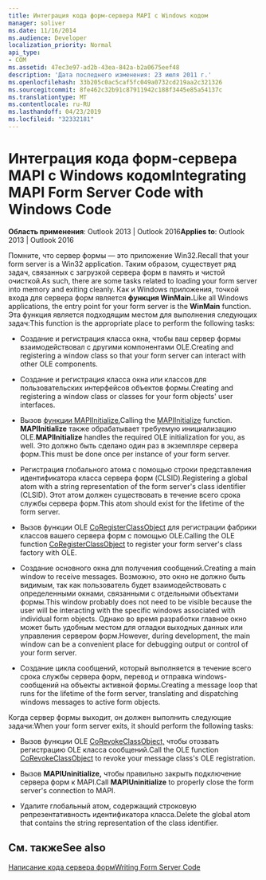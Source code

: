 ```yaml
---
title: Интеграция кода форм-сервера MAPI с Windows кодом
manager: soliver
ms.date: 11/16/2014
ms.audience: Developer
localization_priority: Normal
api_type:
- COM
ms.assetid: 47ec3e97-ad2b-43ea-842a-b2a0675eef48
description: 'Дата последнего изменения: 23 июля 2011 г.'
ms.openlocfilehash: 33b205c0ac5caf5fc049a0732cd219aa2c321326
ms.sourcegitcommit: 8fe462c32b91c87911942c188f3445e85a54137c
ms.translationtype: MT
ms.contentlocale: ru-RU
ms.lasthandoff: 04/23/2019
ms.locfileid: "32332181"
---
```

# <a name="integrating-mapi-form-server-code-with-windows-code"></a><span data-ttu-id="bafda-103">Интеграция кода форм-сервера MAPI с Windows кодом</span><span class="sxs-lookup"><span data-stu-id="bafda-103">Integrating MAPI Form Server Code with Windows Code</span></span>

  
  
<span data-ttu-id="bafda-104">**Область применения**: Outlook 2013 | Outlook 2016</span><span class="sxs-lookup"><span data-stu-id="bafda-104">**Applies to**: Outlook 2013 | Outlook 2016</span></span> 
  
<span data-ttu-id="bafda-105">Помните, что сервер формы — это приложение Win32.</span><span class="sxs-lookup"><span data-stu-id="bafda-105">Recall that your form server is a Win32 application.</span></span> <span data-ttu-id="bafda-106">Таким образом, существует ряд задач, связанных с загрузкой сервера форм в память и чистой очисткой.</span><span class="sxs-lookup"><span data-stu-id="bafda-106">As such, there are some tasks related to loading your form server into memory and exiting cleanly.</span></span> <span data-ttu-id="bafda-107">Как и Windows приложения, точкой входа для сервера форм является **функция WinMain.**</span><span class="sxs-lookup"><span data-stu-id="bafda-107">Like all Windows applications, the entry point for your form server is the **WinMain** function.</span></span> <span data-ttu-id="bafda-108">Эта функция является подходящим местом для выполнения следующих задач:</span><span class="sxs-lookup"><span data-stu-id="bafda-108">This function is the appropriate place to perform the following tasks:</span></span> 
  
- <span data-ttu-id="bafda-109">Создание и регистрация класса окна, чтобы ваш сервер формы взаимодействовал с другими компонентами OLE.</span><span class="sxs-lookup"><span data-stu-id="bafda-109">Creating and registering a window class so that your form server can interact with other OLE components.</span></span>
    
- <span data-ttu-id="bafda-110">Создание и регистрация класса окна или классов для пользовательских интерфейсов объектов формы.</span><span class="sxs-lookup"><span data-stu-id="bafda-110">Creating and registering a window class or classes for your form objects' user interfaces.</span></span>
    
- <span data-ttu-id="bafda-111">Вызов [функции MAPIInitialize.](mapiinitialize.md)</span><span class="sxs-lookup"><span data-stu-id="bafda-111">Calling the [MAPIInitialize](mapiinitialize.md) function.</span></span> <span data-ttu-id="bafda-112">**MAPIInitialize** также обрабатывает требуемую инициализацию OLE.</span><span class="sxs-lookup"><span data-stu-id="bafda-112">**MAPIInitialize** handles the required OLE initialization for you, as well.</span></span> <span data-ttu-id="bafda-113">Это должно быть сделано один раз в экземпляре сервера форм.</span><span class="sxs-lookup"><span data-stu-id="bafda-113">This must be done once per instance of your form server.</span></span> 
    
- <span data-ttu-id="bafda-114">Регистрация глобального атома с помощью строки представления идентификатора класса сервера форм (CLSID).</span><span class="sxs-lookup"><span data-stu-id="bafda-114">Registering a global atom with a string representation of the form server's class identifier (CLSID).</span></span> <span data-ttu-id="bafda-115">Этот атом должен существовать в течение всего срока службы сервера форм.</span><span class="sxs-lookup"><span data-stu-id="bafda-115">This atom should exist for the lifetime of the form server.</span></span>
    
- <span data-ttu-id="bafda-116">Вызов функции OLE [CoRegisterClassObject](https://msdn.microsoft.com/library/ms693407.aspx) для регистрации фабрики классов вашего сервера форм с помощью OLE.</span><span class="sxs-lookup"><span data-stu-id="bafda-116">Calling the OLE function [CoRegisterClassObject](https://msdn.microsoft.com/library/ms693407.aspx) to register your form server's class factory with OLE.</span></span> 
    
- <span data-ttu-id="bafda-117">Создание основного окна для получения сообщений.</span><span class="sxs-lookup"><span data-stu-id="bafda-117">Creating a main window to receive messages.</span></span> <span data-ttu-id="bafda-118">Возможно, это окно не должно быть видимым, так как пользователь будет взаимодействовать с определенными окнами, связанными с отдельными объектами формы.</span><span class="sxs-lookup"><span data-stu-id="bafda-118">This window probably does not need to be visible because the user will be interacting with the specific windows associated with individual form objects.</span></span> <span data-ttu-id="bafda-119">Однако во время разработки главное окно может быть удобным местом для отладки выходных данных или управления сервером форм.</span><span class="sxs-lookup"><span data-stu-id="bafda-119">However, during development, the main window can be a convenient place for debugging output or control of your form server.</span></span>
    
- <span data-ttu-id="bafda-120">Создание цикла сообщений, который выполняется в течение всего срока службы сервера форм, перевод и отправка windows-сообщений на объекты активной формы.</span><span class="sxs-lookup"><span data-stu-id="bafda-120">Creating a message loop that runs for the lifetime of the form server, translating and dispatching windows messages to active form objects.</span></span>
    
<span data-ttu-id="bafda-121">Когда сервер формы выходит, он должен выполнить следующие задачи:</span><span class="sxs-lookup"><span data-stu-id="bafda-121">When your form server exits, it should perform the following tasks:</span></span>
  
- <span data-ttu-id="bafda-122">Вызов функции OLE [CoRevokeClassObject,](https://msdn.microsoft.com/library/ms688650%28VS.85%29.aspx) чтобы отозвать регистрацию OLE класса сообщений.</span><span class="sxs-lookup"><span data-stu-id="bafda-122">Call the OLE function [CoRevokeClassObject](https://msdn.microsoft.com/library/ms688650%28VS.85%29.aspx) to revoke your message class's OLE registration.</span></span> 
    
- <span data-ttu-id="bafda-123">Вызов **MAPIUninitialize,** чтобы правильно закрыть подключение сервера форм к MAPI.</span><span class="sxs-lookup"><span data-stu-id="bafda-123">Call **MAPIUninitialize** to properly close the form server's connection to MAPI.</span></span> 
    
- <span data-ttu-id="bafda-124">Удалите глобальный атом, содержащий строковую репрезентативность идентификатора класса.</span><span class="sxs-lookup"><span data-stu-id="bafda-124">Delete the global atom that contains the string representation of the class identifier.</span></span>
    
## <a name="see-also"></a><span data-ttu-id="bafda-125">См. также</span><span class="sxs-lookup"><span data-stu-id="bafda-125">See also</span></span>



[<span data-ttu-id="bafda-126">Написание кода сервера форм</span><span class="sxs-lookup"><span data-stu-id="bafda-126">Writing Form Server Code</span></span>](writing-form-server-code.md)

